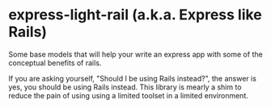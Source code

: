 # express-light-rail (a.k.a. Express like Rails)
Some base models that will help your write an express app with some of the conceptual benefits of rails.

If you are asking yourself, "Should I be using Rails instead?", the answer is yes, you should be using Rails instead. This library is mearly a shim to reduce the pain of using using a limited toolset in a limited environment.
